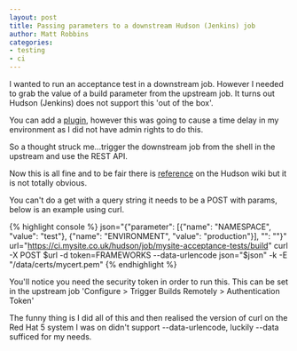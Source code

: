 ```yaml
---
layout: post
title: Passing parameters to a downstream Hudson (Jenkins) job
author: Matt Robbins 
categories:
- testing 
- ci
---
```


I wanted to run an acceptance test in a downstream job.  However I needed to grab the value of a build parameter from the upstream job.  It turns out Hudson (Jenkins) does not support this 'out of the box'.

You can add a [plugin](http://wiki.hudson-ci.org/display/HUDSON/Parameterized+Trigger+Plugin), however this was going to cause a time delay in my environment as I did not have admin rights to do this.

So a thought struck me...trigger the downstream job from the shell in the upstream and use the REST API.

Now this is all fine and to be fair there is [reference](http://wiki.hudson-ci.org/display/HUDSON/Remote+access+API) on the Hudson wiki but it is not totally obvious.

You can't do a get with a query string it needs to be a POST with params, below is an example using curl.

{% highlight console %}
json="{\"parameter\": [{\"name\": \"NAMESPACE\", \"value\": \"test\"}, {\"name\": \"ENVIRONMENT\", \"value\": \"production\"}], \"\": \"\"}"
url="https://ci.mysite.co.uk/hudson/job/mysite-acceptance-tests/build"
curl -X POST $url -d token=FRAMEWORKS --data-urlencode json="$json" -k -E "/data/certs/mycert.pem"
{% endhighlight %}

You'll notice you need the security token in order to run this. This can be set in the upstream job 'Configure > Trigger Builds Remotely > Authentication Token'

The funny thing is I did all of this and then realised the version of curl on the Red Hat 5 system I was on didn't support --data-urlencode, luckily --data sufficed for my needs.
